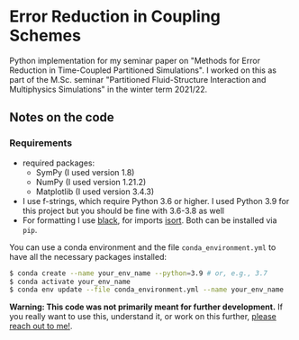 # Error Reduction in Coupling Schemes

Python implementation for my seminar paper on "Methods for Error Reduction in Time-Coupled Partitioned Simulations".
I worked on this as part of the M.Sc. seminar "Partitioned Fluid-Structure Interaction and Multiphysics Simulations" in the winter term 2021/22.


## Notes on the code

### Requirements

- required packages: 
  - SymPy (I used version 1.8)
  - NumPy (I used version 1.21.2)
  - Matplotlib (I used version 3.4.3)
- I use f-strings, which require Python 3.6 or higher. I used Python 3.9 for this project but you should be fine with 3.6-3.8 as well
- For formatting I use [black](https://github.com/psf/black), for imports [isort](https://pycqa.github.io/isort/). Both can be installed via `pip`.

You can use a conda environment and the file `conda_environment.yml` to have all the necessary packages installed:

```bash
$ conda create --name your_env_name --python=3.9 # or, e.g., 3.7
$ conda activate your_env_name
$ conda env update --file conda_environment.yml --name your_env_name
```

**Warning: This code was not primarily meant for further development.**
If you really want to use this, understand it, or work on this further, [please reach out to me!](mailto:valentina.schueller@tum.de).

